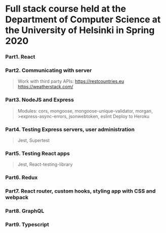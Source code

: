 # Full stack course held at the Department of Computer Science at the University of Helsinki in Spring 2020
### Part1. React
### Part2. Communicating with server
>Work with third party APIs:
>  https://restcountries.eu
>  https://weatherstack.com/
### Part3. NodeJS and Express
>Modules: cors, mongoose, mongoose-unique-validator, morgan, >express-async-errors, jsonwebtoken, eslint
>Deploy to Heroku
### Part4. Testing Express servers, user administration
>Jest, Supertest
### Part5. Testing React apps
>Jest, React-testing-library
### Part6. Redux
### Part7. React router, custom hooks, styling app with CSS and webpack
### Part8. GraphQL
### Part9. Typescript